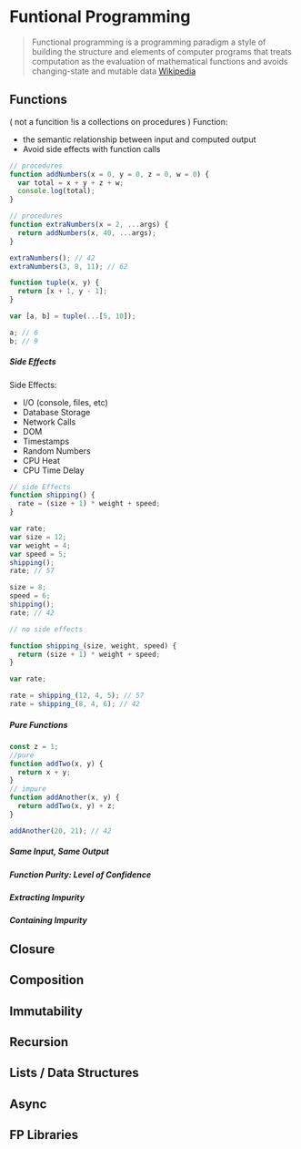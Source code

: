 # Funtional Programming

> Functional programming
> is a programming paradigm
> a style of building the structure and elements of computer programs
> that treats computation as the evaluation of mathematical functions and avoids changing-state and mutable data
> [Wikipedia](https://en.wikipedia.org/wiki/Functional_programming)

## Functions

( not a funcition !is a collections on procedures )
Function:

- the semantic relationship between input and computed output
- Avoid side effects with function calls

```javascript
// procedures
function addNumbers(x = 0, y = 0, z = 0, w = 0) {
  var total = x + y + z + w;
  console.log(total);
}

// procedures
function extraNumbers(x = 2, ...args) {
  return addNumbers(x, 40, ...args);
}

extraNumbers(); // 42
extraNumbers(3, 8, 11); // 62

function tuple(x, y) {
  return [x + 1, y - 1];
}

var [a, b] = tuple(...[5, 10]);

a; // 6
b; // 9
```

##### Side Effects

Side Effects:

- I/O (console, files, etc)
- Database Storage
- Network Calls
- DOM
- Timestamps
- Random Numbers
- CPU Heat
- CPU Time Delay

```javascript
// side Effects
function shipping() {
  rate = (size + 1) * weight + speed;
}

var rate;
var size = 12;
var weight = 4;
var speed = 5;
shipping();
rate; // 57

size = 8;
speed = 6;
shipping();
rate; // 42

// no side effects

function shipping_(size, weight, speed) {
  return (size + 1) * weight + speed;
}

var rate;

rate = shipping_(12, 4, 5); // 57
rate = shipping_(8, 4, 6); // 42
```

##### Pure Functions

```javascript
const z = 1;
//pure
function addTwo(x, y) {
  return x + y;
}
// impure
function addAnother(x, y) {
  return addTwo(x, y) + z;
}

addAnother(20, 21); // 42
```

##### Same Input, Same Output

##### Function Purity: Level of Confidence

##### Extracting Impurity

##### Containing Impurity

## Closure

## Composition

## Immutability

## Recursion

## Lists / Data Structures

## Async

## FP Libraries
